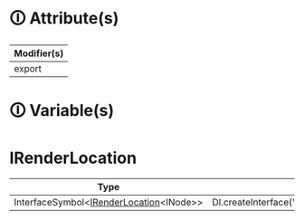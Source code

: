 # &#128712; Attribute(s)

| Modifier(s)                            |
|----------------------------------------|
| export |

# &#128712; Variable(s)

# IRenderLocation

| Type                        | Initializer                       |
|-----------------------------|-----------------------------------|
| InterfaceSymbol&lt;[IRenderLocation](https://hamedfathi.gitbook.io/aurelia-2-doc-api/runtime/variable/dom/irenderlocation)&lt;INode&gt;&gt; | DI.createInterface<IRenderLocation>('IRenderLocation').noDefault() |